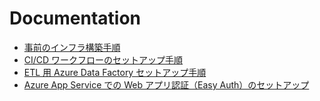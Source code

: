 # Documentation

- [事前のインフラ構築手順](./00_infra_setup.md)
- [CI/CD ワークフローのセットアップ手順](./01_branch_strategy.md)
- [ETL 用 Azure Data Factory セットアップ手順](./02_datafactory_setup.md)
- [Azure App Service での Web アプリ認証（Easy Auth）のセットアップ](./03_easy_auth_setup.md)
